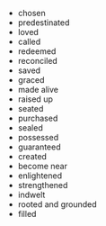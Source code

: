 - chosen
- predestinated
- loved
- called
- redeemed
- reconciled
- saved
- graced
- made alive
- raised up
- seated
- purchased
- sealed
- possessed
- guaranteed
- created
- become near
- enlightened
- strengthened
- indwelt
- rooted and grounded
- filled
